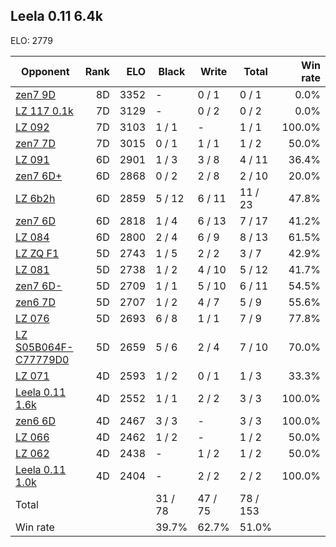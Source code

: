## Leela 0.11 6.4k ##

ELO: 2779

Opponent | Rank | ELO | Black | Write | Total | Win rate
---------|-----:|----:|-------|-------|-------|-------:
[zen7 9D](zen7%209D.md) | 8D | 3352 | - | 0 / 1 | 0 / 1 | 0.0%
[LZ 117 0.1k](LZ%20117%200.1k.md) | 7D | 3129 | - | 0 / 2 | 0 / 2 | 0.0%
[LZ 092](LZ%20092.md) | 7D | 3103 | 1 / 1 | - | 1 / 1 | 100.0%
[zen7 7D](zen7%207D.md) | 7D | 3015 | 0 / 1 | 1 / 1 | 1 / 2 | 50.0%
[LZ 091](LZ%20091.md) | 6D | 2901 | 1 / 3 | 3 / 8 | 4 / 11 | 36.4%
[zen7 6D+](zen7%206D+.md) | 6D | 2868 | 0 / 2 | 2 / 8 | 2 / 10 | 20.0%
[LZ 6b2h](LZ%206b2h.md) | 6D | 2859 | 5 / 12 | 6 / 11 | 11 / 23 | 47.8%
[zen7 6D](zen7%206D.md) | 6D | 2818 | 1 / 4 | 6 / 13 | 7 / 17 | 41.2%
[LZ 084](LZ%20084.md) | 6D | 2800 | 2 / 4 | 6 / 9 | 8 / 13 | 61.5%
[LZ ZQ F1](LZ%20ZQ%20F1.md) | 5D | 2743 | 1 / 5 | 2 / 2 | 3 / 7 | 42.9%
[LZ 081](LZ%20081.md) | 5D | 2738 | 1 / 2 | 4 / 10 | 5 / 12 | 41.7%
[zen7 6D-](zen7%206D-.md) | 5D | 2709 | 1 / 1 | 5 / 10 | 6 / 11 | 54.5%
[zen6 7D](zen6%207D.md) | 5D | 2707 | 1 / 2 | 4 / 7 | 5 / 9 | 55.6%
[LZ 076](LZ%20076.md) | 5D | 2693 | 6 / 8 | 1 / 1 | 7 / 9 | 77.8%
[LZ S05B064F-C77779D0](LZ%20S05B064F-C77779D0.md) | 5D | 2659 | 5 / 6 | 2 / 4 | 7 / 10 | 70.0%
[LZ 071](LZ%20071.md) | 4D | 2593 | 1 / 2 | 0 / 1 | 1 / 3 | 33.3%
[Leela 0.11 1.6k](Leela%200.11%201.6k.md) | 4D | 2552 | 1 / 1 | 2 / 2 | 3 / 3 | 100.0%
[zen6 6D](zen6%206D.md) | 4D | 2467 | 3 / 3 | - | 3 / 3 | 100.0%
[LZ 066](LZ%20066.md) | 4D | 2462 | 1 / 2 | - | 1 / 2 | 50.0%
[LZ 062](LZ%20062.md) | 4D | 2438 | - | 1 / 2 | 1 / 2 | 50.0%
[Leela 0.11 1.0k](Leela%200.11%201.0k.md) | 4D | 2404 | - | 2 / 2 | 2 / 2 | 100.0%
Total | | | 31 / 78 | 47 / 75 | 78 / 153 | 
Win rate| | | 39.7% | 62.7% | 51.0% | 
